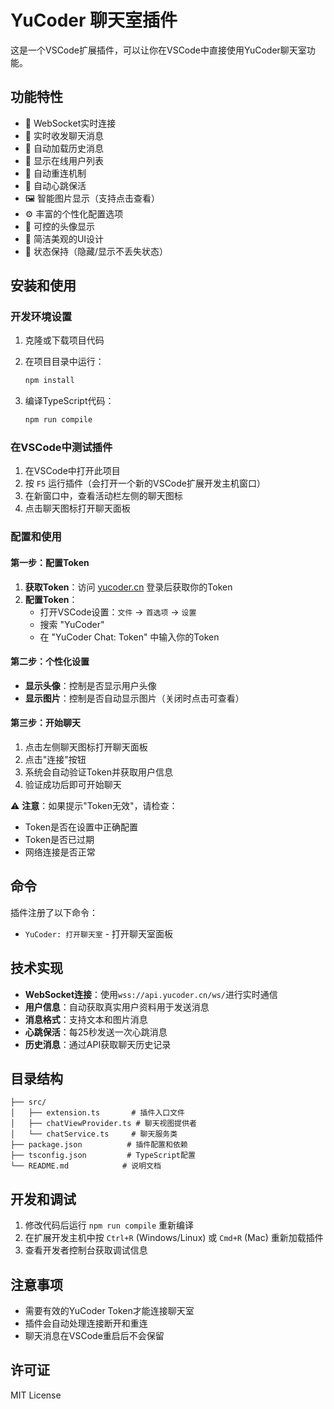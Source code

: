 # YuCoder 聊天室插件

这是一个VSCode扩展插件，可以让你在VSCode中直接使用YuCoder聊天室功能。

## 功能特性

- 🔌 WebSocket实时连接
- 💬 实时收发聊天消息
- 📜 自动加载历史消息
- 👥 显示在线用户列表
- 🔄 自动重连机制
- 💓 自动心跳保活
- 🖼️ 智能图片显示（支持点击查看）
- ⚙️ 丰富的个性化配置选项
- 👤 可控的头像显示
- 🎨 简洁美观的UI设计
- 💾 状态保持（隐藏/显示不丢失状态）

## 安装和使用

### 开发环境设置

1. 克隆或下载项目代码
2. 在项目目录中运行：
   ```bash
   npm install
   ```

3. 编译TypeScript代码：
   ```bash
   npm run compile
   ```

### 在VSCode中测试插件

1. 在VSCode中打开此项目
2. 按 `F5` 运行插件（会打开一个新的VSCode扩展开发主机窗口）
3. 在新窗口中，查看活动栏左侧的聊天图标
4. 点击聊天图标打开聊天面板

### 配置和使用

#### 第一步：配置Token
1. **获取Token**：访问 [yucoder.cn](https://yucoder.cn) 登录后获取你的Token
2. **配置Token**：
   - 打开VSCode设置：`文件` → `首选项` → `设置`
   - 搜索 "YuCoder"
   - 在 "YuCoder Chat: Token" 中输入你的Token

#### 第二步：个性化设置
- **显示头像**：控制是否显示用户头像
- **显示图片**：控制是否自动显示图片（关闭时点击可查看）

#### 第三步：开始聊天
1. 点击左侧聊天图标打开聊天面板
2. 点击"连接"按钮
3. 系统会自动验证Token并获取用户信息
4. 验证成功后即可开始聊天

⚠️ **注意**：如果提示"Token无效"，请检查：
- Token是否在设置中正确配置
- Token是否已过期
- 网络连接是否正常

## 命令

插件注册了以下命令：

- `YuCoder: 打开聊天室` - 打开聊天室面板

## 技术实现

- **WebSocket连接**：使用`wss://api.yucoder.cn/ws/`进行实时通信
- **用户信息**：自动获取真实用户资料用于发送消息
- **消息格式**：支持文本和图片消息
- **心跳保活**：每25秒发送一次心跳消息
- **历史消息**：通过API获取聊天历史记录

## 目录结构

```
├── src/
│   ├── extension.ts       # 插件入口文件
│   ├── chatViewProvider.ts # 聊天视图提供者
│   └── chatService.ts     # 聊天服务类
├── package.json          # 插件配置和依赖
├── tsconfig.json         # TypeScript配置
└── README.md            # 说明文档
```

## 开发和调试

1. 修改代码后运行 `npm run compile` 重新编译
2. 在扩展开发主机中按 `Ctrl+R` (Windows/Linux) 或 `Cmd+R` (Mac) 重新加载插件
3. 查看开发者控制台获取调试信息

## 注意事项

- 需要有效的YuCoder Token才能连接聊天室
- 插件会自动处理连接断开和重连
- 聊天消息在VSCode重启后不会保留

## 许可证

MIT License 